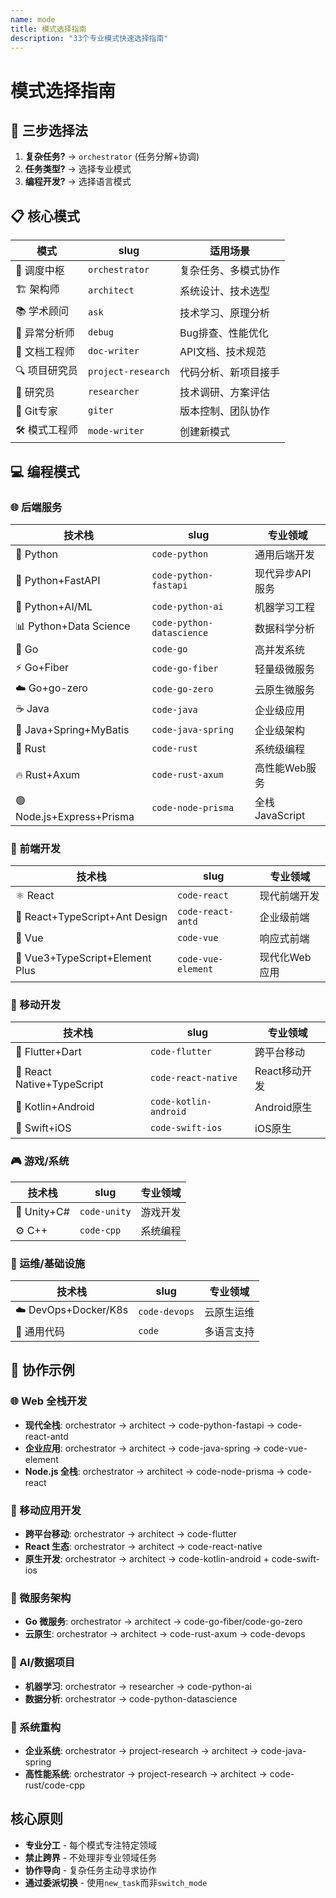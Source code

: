 ```yaml
---
name: mode
title: 模式选择指南
description: "33个专业模式快速选择指南"
---
```


# 模式选择指南

## 🎯 三步选择法

1. **复杂任务?** → `orchestrator` (任务分解+协调)
2. **任务类型?** → 选择专业模式
3. **编程开发?** → 选择语言模式

## 📋 核心模式

| 模式 | slug | 适用场景 |
|------|------|----------|
| 🧠 调度中枢 | `orchestrator` | 复杂任务、多模式协作 |
| 🏗️ 架构师 | `architect` | 系统设计、技术选型 |
| 📚 学术顾问 | `ask` | 技术学习、原理分析 |
| 🔬 异常分析师 | `debug` | Bug排查、性能优化 |
| 📝 文档工程师 | `doc-writer` | API文档、技术规范 |
| 🔍 项目研究员 | `project-research` | 代码分析、新项目接手 |
| 🧪 研究员 | `researcher` | 技术调研、方案评估 |
| 🔄 Git专家 | `giter` | 版本控制、团队协作 |
| 🛠️ 模式工程师 | `mode-writer` | 创建新模式 |

## 💻 编程模式

### 🌐 后端服务
| 技术栈 | slug | 专业领域 |
|--------|------|----------|
| 🐍 Python | `code-python` | 通用后端开发 |
| 🚀 Python+FastAPI | `code-python-fastapi` | 现代异步API服务 |
| 🤖 Python+AI/ML | `code-python-ai` | 机器学习工程 |
| 📊 Python+Data Science | `code-python-datascience` | 数据科学分析 |
| 🐹 Go | `code-go` | 高并发系统 |
| ⚡ Go+Fiber | `code-go-fiber` | 轻量级微服务 |
| ☁️ Go+go-zero | `code-go-zero` | 云原生微服务 |
| ☕ Java | `code-java` | 企业级应用 |
| 🏢 Java+Spring+MyBatis | `code-java-spring` | 企业级架构 |
| 🦀 Rust | `code-rust` | 系统级编程 |
| 🔥 Rust+Axum | `code-rust-axum` | 高性能Web服务 |
| 🟢 Node.js+Express+Prisma | `code-node-prisma` | 全栈JavaScript |

### 🎨 前端开发
| 技术栈 | slug | 专业领域 |
|--------|------|----------|
| ⚛️ React | `code-react` | 现代前端开发 |
| 🏢 React+TypeScript+Ant Design | `code-react-antd` | 企业级前端 |
| 💚 Vue | `code-vue` | 响应式前端 |
| 🎯 Vue3+TypeScript+Element Plus | `code-vue-element` | 现代化Web应用 |

### 📱 移动开发
| 技术栈 | slug | 专业领域 |
|--------|------|----------|
| 🦋 Flutter+Dart | `code-flutter` | 跨平台移动 |
| 📱 React Native+TypeScript | `code-react-native` | React移动开发 |
| 🤖 Kotlin+Android | `code-kotlin-android` | Android原生 |
| 🍎 Swift+iOS | `code-swift-ios` | iOS原生 |

### 🎮 游戏/系统
| 技术栈 | slug | 专业领域 |
|--------|------|----------|
| 🎯 Unity+C# | `code-unity` | 游戏开发 |
| ⚙️ C++ | `code-cpp` | 系统编程 |

### 🔧 运维/基础设施
| 技术栈 | slug | 专业领域 |
|--------|------|----------|
| ☁️ DevOps+Docker/K8s | `code-devops` | 云原生运维 |
| 📝 通用代码 | `code` | 多语言支持 |

## 🤝 协作示例

### 🌐 Web 全栈开发
- **现代全栈**: orchestrator → architect → code-python-fastapi → code-react-antd
- **企业应用**: orchestrator → architect → code-java-spring → code-vue-element
- **Node.js 全栈**: orchestrator → architect → code-node-prisma → code-react

### 📱 移动应用开发
- **跨平台移动**: orchestrator → architect → code-flutter
- **React 生态**: orchestrator → architect → code-react-native
- **原生开发**: orchestrator → architect → code-kotlin-android + code-swift-ios

### 🚀 微服务架构
- **Go 微服务**: orchestrator → architect → code-go-fiber/code-go-zero
- **云原生**: orchestrator → architect → code-rust-axum → code-devops

### 🤖 AI/数据项目
- **机器学习**: orchestrator → researcher → code-python-ai
- **数据分析**: orchestrator → code-python-datascience

### 🔧 系统重构
- **企业系统**: orchestrator → project-research → architect → code-java-spring
- **高性能系统**: orchestrator → project-research → architect → code-rust/code-cpp

## 核心原则

- **专业分工** - 每个模式专注特定领域
- **禁止跨界** - 不处理非专业领域任务
- **协作导向** - 复杂任务主动寻求协作
- **通过委派切换** - 使用`new_task`而非`switch_mode`
